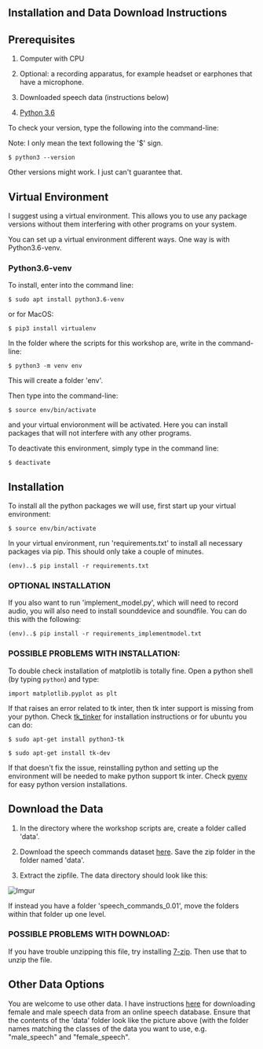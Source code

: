 ## Installation and Data Download Instructions

## Prerequisites

1. Computer with CPU

2. Optional: a recording apparatus, for example headset or earphones that have a microphone.

3. Downloaded speech data (instructions below)

4. [Python 3.6](https://www.python.org/downloads/release/python-368/)

To check your version, type the following into the command-line:

Note: I only mean the text following the '\$' sign.

```
$ python3 --version
```

Other versions might work. I just can't guarantee that.

## Virtual Environment

I suggest using a virtual environment. This allows you to use any package versions without them interfering with other programs on your system.

You can set up a virtual environment different ways. One way is with Python3.6-venv.

### Python3.6-venv

To install, enter into the command line:

```
$ sudo apt install python3.6-venv
```

or for MacOS:

```
$ pip3 install virtualenv
```

In the folder where the scripts for this workshop are, write in the command-line:

```
$ python3 -m venv env
```

This will create a folder 'env'.

Then type into the command-line:

```
$ source env/bin/activate
```

and your virtual envioronment will be activated. Here you can install packages that will not interfere with any other programs.

To deactivate this environment, simply type in the command line:

```
$ deactivate
```

## Installation

To install all the python packages we will use, first start up your virtual environment:

```
$ source env/bin/activate
```

In your virtual environment, run 'requirements.txt' to install all necessary packages via pip. This should only take a couple of minutes.

```
(env)..$ pip install -r requirements.txt
```

### OPTIONAL INSTALLATION

If you also want to run 'implement_model.py', which will need to record audio, you will also need to install sounddevice and soundfile. You can do this with the following:

```
(env)..$ pip install -r requirements_implementmodel.txt
```

### POSSIBLE PROBLEMS WITH INSTALLATION:

To double check installation of matplotlib is totally fine. Open a python shell (by typing ```python```) and type:

```
import matplotlib.pyplot as plt
```

If that raises an error related to tk inter, then tk inter support is missing from your python. Check [tk_tinker](https://wiki.python.org/moin/TkInter) for installation instructions or for ubuntu you can do:

```
$ sudo apt-get install python3-tk

$ sudo apt-get install tk-dev
```
If that doesn't fix the issue, reinstalling python and setting up the environment will be needed to make python support tk inter. Check [pyenv](https://github.com/pyenv/pyenv#simple-python-version-management-pyenv) for easy python version installations.

## Download the Data

1. In the directory where the workshop scripts are, create a folder called 'data'.

2. Download the speech commands dataset <a href="http://download.tensorflow.org/data/speech_commands_v0.01.tar.gz">here</a>. Save the zip folder in the folder named 'data'.

3. Extract the zipfile. The data directory should look like this:

![Imgur](https://i.imgur.com/fqSzLVm.png)

If instead you have a folder 'speech_commands_0.01', move the folders within that folder up one level. 

### POSSIBLE PROBLEMS WITH DOWNLOAD:

If you have trouble unzipping this file, try installing <a href="https://www.7-zip.org/">7-zip</a>. Then use that to unzip the file.

## Other Data Options

You are welcome to use other data. I have instructions <a href="https://a-n-rose.github.io/2019/01/31/small-female-male-speech-data.html">here</a> for downloading female and male speech data from an online speech database. Ensure that the contents of the 'data' folder look like the picture above (with the folder names matching the classes of the data you want to use, e.g. "male_speech" and "female_speech".
